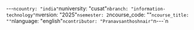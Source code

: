 ﻿---`ncountry: "india"`nuniversity: "cusat"`nbranch: "information-technology"`nversion: "2025"`nsemester: 2`ncourse_code: ""`ncourse_title: ""`nlanguage: "english"`ncontributor: "Pranavsanthoshnair"`n---`n
